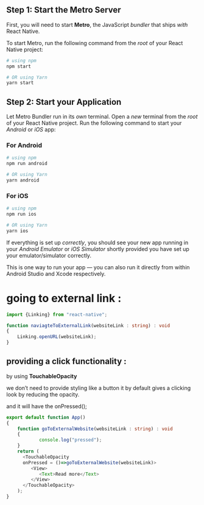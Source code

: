 ## Step 1: Start the Metro Server

First, you will need to start **Metro**, the JavaScript _bundler_ that ships _with_ React Native.

To start Metro, run the following command from the _root_ of your React Native project:

```bash
# using npm
npm start

# OR using Yarn
yarn start
```

## Step 2: Start your Application

Let Metro Bundler run in its _own_ terminal. Open a _new_ terminal from the _root_ of your React Native project. Run the following command to start your _Android_ or _iOS_ app:

### For Android

```bash
# using npm
npm run android

# OR using Yarn
yarn android
```

### For iOS

```bash
# using npm
npm run ios

# OR using Yarn
yarn ios
```

If everything is set up _correctly_, you should see your new app running in your _Android Emulator_ or _iOS Simulator_ shortly provided you have set up your emulator/simulator correctly.

This is one way to run your app — you can also run it directly from within Android Studio and Xcode respectively.

# going to external link :

```TypeScript
import {Linking} from "react-native";

function naviagteToExternalLink(websiteLink : string) : void
{
	Linking.openURL(websiteLink);
}
```

## providing a click functionality :

by using **TouchableOpacity**

 we don’t need to provide styling like a button it by default gives a clicking look by reducing the opacity.

 and it will have the onPressed();

```TypeScript
export default function App()
{
	function goToExternalWebsite(websiteLink : string) : void
	{
			console.log("pressed");
	}
	return (
      <TouchableOpacity 
      onPressed = ()=>goToExternalWebsite(websiteLink)>
         <View>
            <Text>Read more</Text>
         </View>
      </TouchableOpacity>
	);
}
```